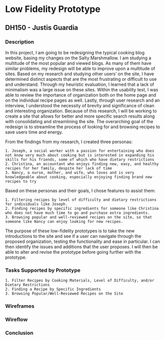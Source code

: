 # Low Fidelity Prototype
## DH150 - Justis Guardia
### Description
In this project, I am going to be redesigning the typical cooking blog website, basing my changes on the Salty Marshmallow. I am studying a multitude of the most popular and viewed blogs. As many of them have similar problems, my redesign will be able to improve upon a multitude of sites. Based on my research and studying other users’ on the site, I have determined distinct aspects that are the most frustrating or difficult to use and understand. Through my heuristic evaluation, I learned that a lack of minimalism was a large issue on these sites. Within the usability test, I was able to review the importance of organization both on the home page and on the individual recipe pages as well. Lastly, through user research and an interview, I understood the necessity of brevity and significance of clean and interesting organization. Because of this research, I will be working to create a site that allows for better and more specific search results along with consolidating and streamlining the site. The overarching goal of the redesign is to streamline the process of looking for and browsing recipes to save users time and energy. 

From the findings from my research, I created three personas:

	1. Joseph, a social worker with a passion for entertaining who does not know very much about cooking but is interested in expanding his skills for his friends, some of which who have dietary restrictions
	2. Christina, an accountant who enjoys finding new, easy, and healthy recipes for her family, despite her lack of time
	3. Nancy, a nurse, mother, and wife, who loves and is very knowledgeable about cooking, especially enjoying finding brand new recipes to try

Based on these personas and their goals, I chose features to assist them:
	
	1. Filtering recipes by level of difficulty and dietary restrictions for individuals like Joseph.
	2. Finding recipes by specific ingredients for someone like Christina who does not have much time to go and purchase extra ingredients.
	3. Browsing popular and well-reviewed recipes on the site, so that someone like Nancy can enjoy looking for new recipes.

The purpose of these low-fidelity prototypes is to take the new introductions to the site and see if a user can navigate through the proposed organization, testing the functionality and ease in particular. I can then identify the issues and additions that the user proposes. I will then be able to alter and revise the prototype before going further with the prototype. 

### Tasks Supported by Prototype

	1. Filter Recipes by Cooking Materials, Level of Difficulty, and/or Dietary Restrictions
	2. Finding a Recipe by Specific Ingredients
	3. Browsing Popular/Well-Reviewed Recipes on the Site

### Wireframes
### Wireflow
### Conclusion
